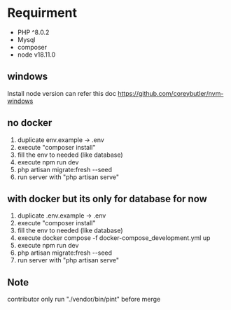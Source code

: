 # Requirment
- PHP ^8.0.2
- Mysql
- composer
- node v18.11.0

## windows
Install node version can refer this doc
https://github.com/coreybutler/nvm-windows

## no docker
1. duplicate env.example -> .env
2. execute "composer install"
3. fill the env to needed (like database)
4. execute npm run dev
5. php artisan migrate:fresh --seed
6. run server with "php artisan serve"

## with docker but its only for database for now
1. duplicate .env.example -> .env
2. execute "composer install"
3. fill the env to needed (like database)
4. execute docker compose -f docker-compose_development.yml up
5. execute npm run dev
6. php artisan migrate:fresh --seed
7. run server with "php artisan serve"

## Note
contributor only
run "./vendor/bin/pint" before merge 
